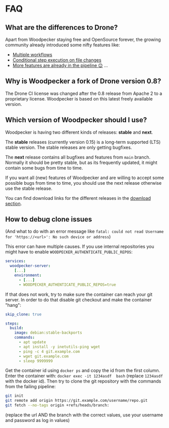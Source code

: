 # FAQ

## What are the differences to Drone?

Apart from Woodpecker staying free and OpenSource forever, the growing community already introduced some nifty features like:

- [Multiple workflows](/docs/next/usage/workflows)
- [Conditional step execution on file changes](/docs/usage/pipeline-syntax#path)
- [More features are already in the pipeline :wink:](https://github.com/woodpecker-ci/woodpecker/pulls) ...

## Why is Woodpecker a fork of Drone version 0.8?

The Drone CI license was changed after the 0.8 release from Apache 2 to a proprietary license. Woodpecker is based on this latest freely available version.

## Which version of Woodpecker should I use?

Woodpecker is having two different kinds of releases: **stable** and **next**.

The **stable** releases (currently version 0.15) is a long-term supported (LTS) stable version. The stable releases are only getting bugfixes.

The **next** release contains all bugfixes and features from `main` branch. Normally it should be pretty stable, but as its frequently updated, it might contain some bugs from time to time.

If you want all (new) features of Woodpecker and are willing to accept some possible bugs from time to time, you should use the next release otherwise use the stable release.

You can find download links for the different releases in the [download section](/docs/downloads).

## How to debug clone issues

(And what to do with an error message like `fatal: could not read Username for 'https://<url>': No such device or address`)

This error can have multiple causes. If you use internal repositories you might have to enable `WOODPECKER_AUTHENTICATE_PUBLIC_REPOS`:

```yaml
services:
  woodpecker-server:
    [...]
    environment:
      - [...]
      - WOODPECKER_AUTHENTICATE_PUBLIC_REPOS=true
```

If that does not work, try to make sure the container can reach your git server. In order to do that disable git checkout and make the container "hang":

```yaml
skip_clone: true

steps:
  build:
    image: debian:stable-backports
    commands:
      - apt update
      - apt install -y inetutils-ping wget
      - ping -c 4 git.example.com
      - wget git.example.com
      - sleep 9999999
```

Get the container id using `docker ps` and copy the id from the first column. Enter the container with: `docker exec -it 1234asdf  bash` (replace `1234asdf` with the docker id). Then try to clone the git repository with the commands from the failing pipeline:
```bash
git init
git remote add origin https://git.example.com/username/repo.git
git fetch --no-tags origin +refs/heads/branch:
```
(replace the url AND the branch with the correct values, use your username and password as log in values)
